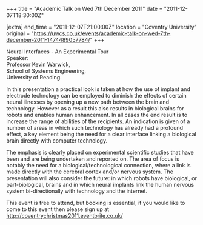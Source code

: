 +++
title = "Academic Talk on Wed 7th December 2011"
date = "2011-12-07T18:30:00Z"

[extra]
end_time = "2011-12-07T21:00:00Z"
location = "Coventry University"
original = "https://uwcs.co.uk/events/academic-talk-on-wed-7th-december-2011-1474489057784/"
+++

Neural Interfaces - An Experimental Tour  
Speaker:  
Professor Kevin Warwick,  
School of Systems Engineering,  
University of Reading.

In this presentation a practical look is taken at how the use of implant and electrode technology can be employed to diminish the effects of certain neural illnesses by opening up a new path between the brain and technology. However as a result this also results in biological brains for robots and enables human enhancement. In all cases the end result is to increase the range of abilities of the recipients. An indication is given of a number of areas in which such technology has already had a profound effect, a key element being the need for a clear interface linking a biological brain directly with computer technology.

The emphasis is clearly placed on experimental scientific studies that have been and are being undertaken and reported on. The area of focus is notably the need for a biological/technological connection, where a link is made directly with the cerebral cortex and/or nervous system. The presentation will also consider the future: in which robots have biological, or part-biological, brains and in which neural implants link the human nervous system bi-directionally with technology and the internet.

This event is free to attend, but booking is essential, if you would like to come to this event then please sign up at http://coventrychristmas2011.eventbrite.co.uk/

